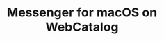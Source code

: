 ---
name: Messenger
category: Social Networking
title: Messenger for macOS on WebCatalog
key: messenger
fullUrl: 'https://messenger.com'
hostname: messenger.com

---
